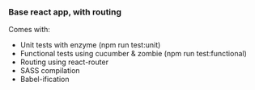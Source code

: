 ### Base react app, with routing

Comes with:
* Unit tests with enzyme (npm run test:unit)
* Functional tests using cucumber & zombie (npm run test:functional)
* Routing using react-router
* SASS compilation
* Babel-ification
